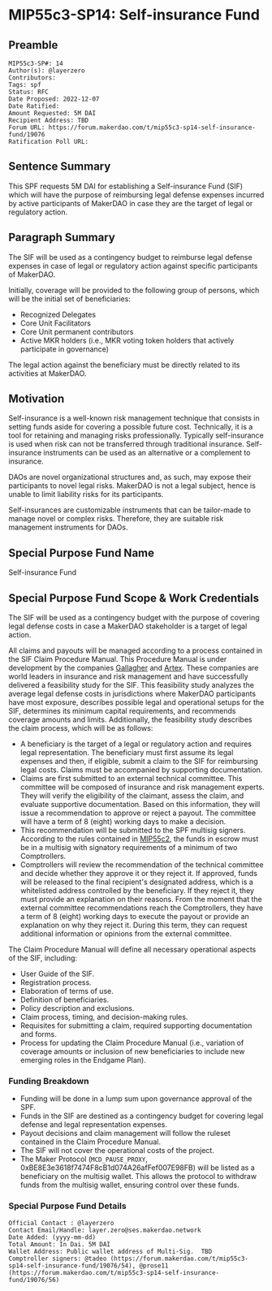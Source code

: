 # MIP55c3-SP14: Self-insurance Fund
 
## Preamble
 
```
MIP55c3-SP#: 14
Author(s): @layerzero
Contributors:
Tags: spf
Status: RFC
Date Proposed: 2022-12-07
Date Ratified: 
Amount Requested: 5M DAI
Recipient Address: TBD
Forum URL: https://forum.makerdao.com/t/mip55c3-sp14-self-insurance-fund/19076
Ratification Poll URL:
```
 
## Sentence Summary
 
This SPF requests 5M DAI for establishing a Self-insurance Fund (SIF) which will have the purpose of reimbursing legal defense expenses incurred by active participants of MakerDAO in case they are the target of legal or regulatory action.
 
 
## Paragraph Summary
 
The SIF will be used as a contingency budget to reimburse legal defense expenses in case of legal or regulatory action against specific participants of MakerDAO.
 
Initially, coverage will be provided to the following group of persons, which will be the initial set of beneficiaries:
 
- Recognized Delegates
- Core Unit Facilitators
- Core Unit permanent contributors
- Active MKR holders (i.e., MKR voting token holders that actively participate in governance) 
 
The legal action against the beneficiary must be directly related to its activities at MakerDAO.
 
## Motivation
 
Self-insurance is a well-known risk management technique that consists in setting funds aside for covering a possible future cost. Technically, it is a tool for retaining and managing risks professionally. Typically self-insurance is used when risk can not be transferred through traditional insurance. Self-insurance instruments can be used as an alternative or a complement to insurance.
 
DAOs are novel organizational structures and, as such, may expose their participants to novel legal risks. MakerDAO is not a legal subject, hence is unable to limit liability risks for its participants.
 
Self-insurances are customizable instruments that can be tailor-made to manage novel or complex risks. Therefore, they are suitable risk management instruments for DAOs.
 
## Special Purpose Fund Name
 
Self-insurance Fund
 
## Special Purpose Fund Scope & Work Credentials
 
 
The SIF will be used as a contingency budget with the purpose of covering legal defense costs in case a MakerDAO stakeholder is a target of legal action.
 
All claims and payouts will be managed according to a process contained in the SIF Claim Procedure Manual. This Procedure Manual is under development by the companies [Gallagher](https://www.ajg.com/us/) and [Artex](https://www.artexrisk.com/). These companies are world leaders in insurance and risk management and have successfully delivered a feasibility study for the SIF. This feasibility study analyzes the average legal defense costs in jurisdictions where MakerDAO participants have most exposure, describes possible legal and operational setups for the SIF, determines its minimum capital requirements, and recommends coverage amounts and limits. Additionally, the feasibility study describes the claim process, which will be as follows: 
 
- A beneficiary is the target of a legal or regulatory action and requires legal representation. The beneficiary must first assume its legal expenses and then, if eligible, submit a claim to the SIF for reimbursing legal costs. Claims must be accompanied by supporting documentation.
- Claims are first submitted to an external technical committee. This committee will be composed of insurance and risk management experts. They will verify the eligibility of the claimant, assess the claim, and evaluate supportive documentation. Based on this information, they will issue a recommendation to approve or reject a payout. The committee will have a term of 8 (eight) working days to make a decision.
- This recommendation will be submitted to the SPF multisig signers. According to the rules contained in [MIP55c2](https://mips.makerdao.com/mips/details/MIP55#MIP55c2), the funds in escrow must be in a multisig with signatory requirements of a minimum of two Comptrollers. 
- Comptrollers will review the recommendation of the technical committee and decide whether they approve it or they reject it. If approved, funds will be released to the final recipient's designated address, which is a whitelisted address controlled by the beneficiary. If they reject it, they must provide an explanation on their reasons. From the moment that the external committee recommendations reach the Comptrollers, they have a term of 8 (eight) working days to execute the payout or provide an explanation on why they reject it. During this term, they can request additional information or opinions from the external committee.
 
 The Claim Procedure Manual will define all necessary operational aspects of the SIF, including:
 
- User Guide of the SIF.
- Registration process.
- Elaboration of terms of use.
- Definition of beneficiaries.
- Policy description and exclusions.
- Claim process, timing, and decision-making rules.
- Requisites for submitting a claim, required supporting documentation and forms.
- Process for updating the Claim Procedure Manual (i.e., variation of coverage amounts or inclusion of new beneficiaries to include new emerging roles in the Endgame Plan). 
 
### Funding Breakdown
 
- Funding will be done in a lump sum upon governance approval of the SPF.
- Funds in the SIF are destined as a contingency budget for covering legal defense and legal representation expenses.
- Payout decisions and claim management will follow the ruleset contained in the Claim Procedure Manual.
- The SIF will not cover the operational costs of the project.
- The Maker Protocol (`MCD_PAUSE_PROXY`, 0xBE8E3e3618f7474F8cB1d074A26afFef007E98FB) will be listed as a beneficiary on the multisig wallet. This allows the protocol to withdraw funds from the multisig wallet, ensuring control over these funds.
 
### Special Purpose Fund Details
 
```
Official Contact : @layerzero
Contact Email/Handle: layer.zero@ses.makerdao.network
Date Added: (yyyy-mm-dd)
Total Amount: In Dai. 5M DAI
Wallet Address: Public wallet address of Multi-Sig.  TBD
Comptroller signers: @tadeo (https://forum.makerdao.com/t/mip55c3-sp14-self-insurance-fund/19076/54), @prose11 (https://forum.makerdao.com/t/mip55c3-sp14-self-insurance-fund/19076/56)
```
